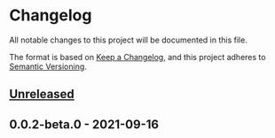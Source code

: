 # Changelog

All notable changes to this project will be documented in this file.

The format is based on [Keep a Changelog](https://keepachangelog.com/en/1.0.0/),
and this project adheres to [Semantic Versioning](https://semver.org/spec/v2.0.0.html).

## [Unreleased]

## 0.0.2-beta.0 - 2021-09-16

[Unreleased]: https://github.com/superfaceai/testing-lib/compare/v0.0.2-beta.0...HEAD
